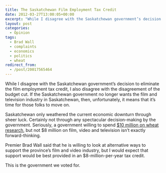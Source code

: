 ```yaml
---
title: The Saskatchewan Film Employment Tax Credit
date: 2012-03-27T13:00:05+00:00
excerpt: "While I disagree with the Saskatchewan government’s decision to eliminate the film employment tax credit, I also disagree with the disagreement of the budget cut."
layout: post
categories:
  - Opinion
tags:
  - Brad Wall
  - complaints
  - economics
  - politics
  - wheat
redirect_from:
  - /post/20017565464
---
```

While I disagree with the Saskatchewan government’s decision to eliminate the film employment tax credit, I also disagree with the disagreement of the budget cut. If the Saskatchewan government no longer wants the film and television industry in Saskatchewan, then, unfortunately, it means that it’s time for those folks to move on.

Saskatchewan only weathered the current economic downturn through sheer luck. Certainly not through any spectacular decision-making by the government. Seriously, a government willing to spend [$10 million on wheat research](http://www2.canada.com/saskatoonstarphoenix/news/business/story.html?id=0bf28f38-59d6-4eee-b9b9-01105e90963a "Sask. sets $10M for wheat research"), but not $8 million on film, video and television isn’t exactly forward-thinking.

Premier Brad Wall said that he is willing to look at alternative ways to support the province’s film and video industry, but I would expect that support would be best provided in an $8-million-per-year tax credit.

This is the government we voted for.